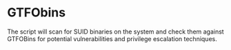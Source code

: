 # GTFObins
The script will scan for SUID binaries on the system and check them against GTFOBins for potential vulnerabilities and privilege escalation techniques.
